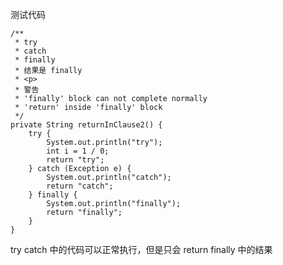 测试代码

    /**
     * try
     * catch
     * finally
     * 结果是 finally
     * <p>
     * 警告
     * 'finally' block can not complete normally
     * 'return' inside 'finally' block
     */
    private String returnInClause2() {
        try {
            System.out.println("try");
            int i = 1 / 0;
            return "try";
        } catch (Exception e) {
            System.out.println("catch");
            return "catch";
        } finally {
            System.out.println("finally");
            return "finally";
        }
    }

try catch 中的代码可以正常执行，但是只会 return finally 中的结果